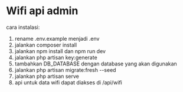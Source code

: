 # Wifi api admin
cara instalasi:
1. rename .env.example menjadi .env
2. jalankan composer install
3. jalankan npm install dan npm run dev
4. jalankan php artisan key:generate
5. tambahkan DB_DATABASE dengan database yang akan digunakan
6. jalankan php artisan migrate:fresh --seed
7. jalankan php artisan serve
8. api untuk data wifi dapat diakses di /api/wifi